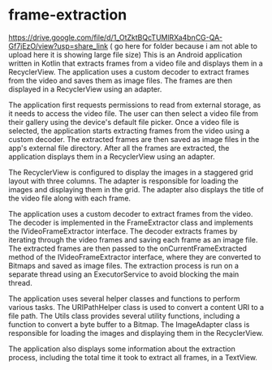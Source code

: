 # frame-extraction
https://drive.google.com/file/d/1_OtZktBQcTUMlRXa4bnCG-QA-Gf7jEzO/view?usp=share_link       ( go here for folder because i am not able to upload here it is showing large file size)
This is an Android application written in Kotlin that extracts frames from a video file and displays them in a RecyclerView. The application uses a custom decoder to extract frames from the video and saves them as image files. The frames are then displayed in a RecyclerView using an adapter.

The application first requests permissions to read from external storage, as it needs to access the video file. The user can then select a video file from their gallery using the device's default file picker. Once a video file is selected, the application starts extracting frames from the video using a custom decoder. The extracted frames are then saved as image files in the app's external file directory. After all the frames are extracted, the application displays them in a RecyclerView using an adapter.

The RecyclerView is configured to display the images in a staggered grid layout with three columns. The adapter is responsible for loading the images and displaying them in the grid. The adapter also displays the title of the video file along with each frame.

The application uses a custom decoder to extract frames from the video. The decoder is implemented in the FrameExtractor class and implements the IVideoFrameExtractor interface. The decoder extracts frames by iterating through the video frames and saving each frame as an image file. The extracted frames are then passed to the onCurrentFrameExtracted method of the IVideoFrameExtractor interface, where they are converted to Bitmaps and saved as image files. The extraction process is run on a separate thread using an ExecutorService to avoid blocking the main thread.

The application uses several helper classes and functions to perform various tasks. The URIPathHelper class is used to convert a content URI to a file path. The Utils class provides several utility functions, including a function to convert a byte buffer to a Bitmap. The ImageAdapter class is responsible for loading the images and displaying them in the RecyclerView.

The application also displays some information about the extraction process, including the total time it took to extract all frames, in a TextView.
